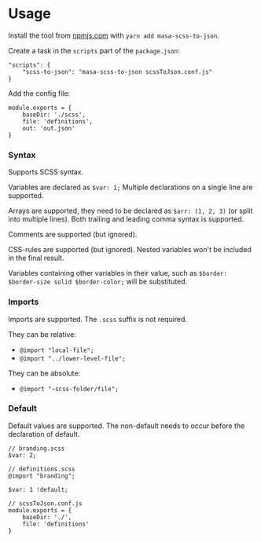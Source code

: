 Usage
=====

Install the tool from [npmjs.com](https://www.npmjs.com/package/masa-scss-to-json) with `yarn add masa-scss-to-json`.

Create a task in the `scripts` part of the `package.json`:
```
"scripts": {
	"scss-to-json": "masa-scss-to-json scssToJson.conf.js"
}
```

Add the config file:
```
module.exports = {
	baseDir: './scss',
	file: 'definitions',
	out: 'out.json'
}
```

### Syntax

Supports SCSS syntax.

Variables are declared as `$var: 1;`
Multiple declarations on a single line are supported.

Arrays are supported, they need to be declared as `$arr: (1, 2, 3)` (or split into multiple lines).
Both trailing and leading comma syntax is supported.

Comments are supported (but ignored).

CSS-rules are supported (but ignored). Nested variables won't be included in the final result.

Variables containing other variables in their value, such as `$border: $border-size solid $border-color;` will be substituted.

### Imports

Imports are supported. The `.scss` suffix is not required.

They can be relative:
* `@import "local-file";`
* `@import "../lower-level-file";`

They can be absolute:
* `@import "~scss-folder/file";`

### Default

Default values are supported. The non-default needs to occur before the declaration of default.

```
// branding.scss
$var: 2;

// definitions.scss
@import "branding";

$var: 1 !default;

// scssToJson.conf.js
module.exports = {
	baseDir: './',
	file: 'definitions'
}
```
